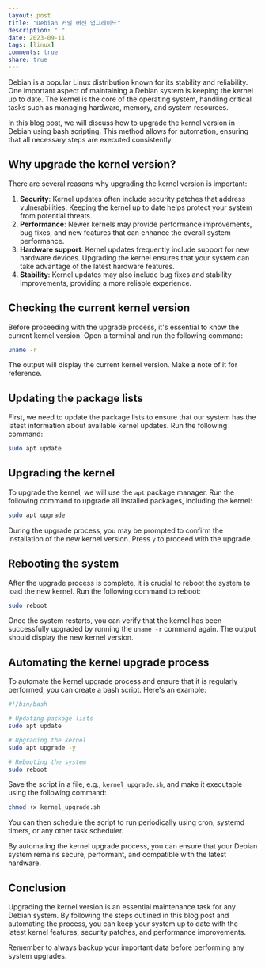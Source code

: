 ```yaml
---
layout: post
title: "Debian 커널 버전 업그레이드"
description: " "
date: 2023-09-11
tags: [linux]
comments: true
share: true
---
```


Debian is a popular Linux distribution known for its stability and reliability. One important aspect of maintaining a Debian system is keeping the kernel up to date. The kernel is the core of the operating system, handling critical tasks such as managing hardware, memory, and system resources.

In this blog post, we will discuss how to upgrade the kernel version in Debian using bash scripting. This method allows for automation, ensuring that all necessary steps are executed consistently.

## Why upgrade the kernel version?

There are several reasons why upgrading the kernel version is important:

1. **Security**: Kernel updates often include security patches that address vulnerabilities. Keeping the kernel up to date helps protect your system from potential threats.
2. **Performance**: Newer kernels may provide performance improvements, bug fixes, and new features that can enhance the overall system performance.
3. **Hardware support**: Kernel updates frequently include support for new hardware devices. Upgrading the kernel ensures that your system can take advantage of the latest hardware features.
4. **Stability**: Kernel updates may also include bug fixes and stability improvements, providing a more reliable experience.

## Checking the current kernel version

Before proceeding with the upgrade process, it's essential to know the current kernel version. Open a terminal and run the following command:

```bash
uname -r
```

The output will display the current kernel version. Make a note of it for reference.

## Updating the package lists

First, we need to update the package lists to ensure that our system has the latest information about available kernel updates. Run the following command:

```bash
sudo apt update
```

## Upgrading the kernel

To upgrade the kernel, we will use the `apt` package manager. Run the following command to upgrade all installed packages, including the kernel:

```bash
sudo apt upgrade
```

During the upgrade process, you may be prompted to confirm the installation of the new kernel version. Press `y` to proceed with the upgrade.

## Rebooting the system

After the upgrade process is complete, it is crucial to reboot the system to load the new kernel. Run the following command to reboot:

```bash
sudo reboot
```

Once the system restarts, you can verify that the kernel has been successfully upgraded by running the `uname -r` command again. The output should display the new kernel version.

## Automating the kernel upgrade process

To automate the kernel upgrade process and ensure that it is regularly performed, you can create a bash script. Here's an example:

```bash
#!/bin/bash

# Updating package lists
sudo apt update

# Upgrading the kernel
sudo apt upgrade -y

# Rebooting the system
sudo reboot
```

Save the script in a file, e.g., `kernel_upgrade.sh`, and make it executable using the following command:

```bash
chmod +x kernel_upgrade.sh
```

You can then schedule the script to run periodically using cron, systemd timers, or any other task scheduler.

By automating the kernel upgrade process, you can ensure that your Debian system remains secure, performant, and compatible with the latest hardware.

## Conclusion

Upgrading the kernel version is an essential maintenance task for any Debian system. By following the steps outlined in this blog post and automating the process, you can keep your system up to date with the latest kernel features, security patches, and performance improvements.

Remember to always backup your important data before performing any system upgrades.